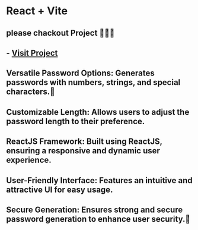 # React + Vite
## please chackout Project 🧑‍💻😊
## - [Visit Project](https://password-generator-react-js-three.vercel.app/)

## Versatile Password Options: Generates passwords with numbers, strings, and special characters.🤗
## Customizable Length: Allows users to adjust the password length to their preference.
## ReactJS Framework: Built using ReactJS, ensuring a responsive and dynamic user experience.
## User-Friendly Interface: Features an intuitive and attractive UI for easy usage.
## Secure Generation: Ensures strong and secure password generation to enhance user security.🚀





